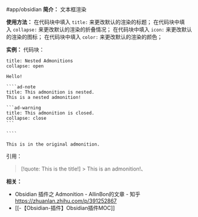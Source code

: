 #app/obsidian 
**简介：**
文本框渲染

**使用方法：**
在代码块中填入 `title:` 来更改默认的渲染的标题；
在代码块中填入 `collapse:` 来更改默认的渲染的折叠情况；
在代码块中填入 `icon:` 来更改默认的渲染的图标；
在代码块中填入 `color:` 来更改默认的渲染的颜色；

**实例：**
代码块：
`````ad-note
title: Nested Admonitions
collapse: open

Hello!

````ad-note
title: This admonition is nested.
This is a nested admonition!

```ad-warning
title: This admonition is closed.
collapse: close
```

````

This is in the original admonition.
`````
引用：
> [!quote: This is the title!] > This is an admonition!、

**相关：**
* Obsidian 插件之 Admonition - AllinBon的文章 - 知乎 https://zhuanlan.zhihu.com/p/391252867
* [[-【Obsidian-插件】Obsidian插件MOC]]